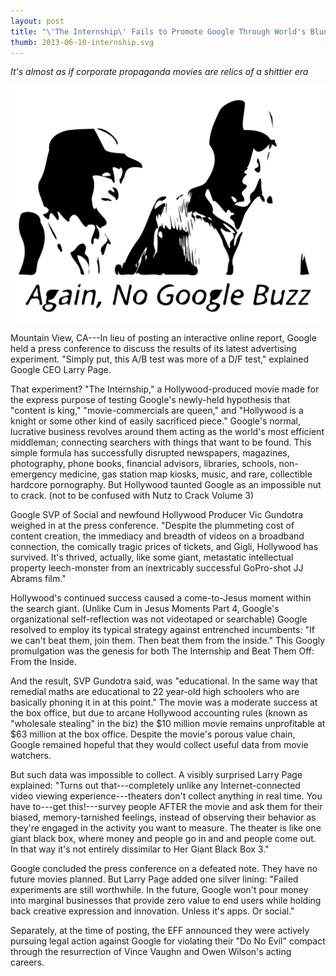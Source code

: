```yaml
---
layout: post
title: "\'The Internship\' Fails to Promote Google Through World's Bluntest Advertising Medium"
thumb: 2013-06-10-internship.svg
---
```


*It's almost as if corporate propaganda movies are relics of a shittier era*

![Google Buzzed](/assets/2013-06-10-internship.svg)

Mountain View, CA---In lieu of posting an interactive online report, Google held a press conference to discuss the results of its latest advertising experiment. "Simply put, this A/B test was more of a D/F test," explained Google CEO Larry Page.

That experiment? "The Internship," a Hollywood-produced movie made for the express purpose of testing Google's newly-held hypothesis that "content is king," "movie-commercials are queen," and "Hollywood is a knight or some other kind of easily sacrificed piece." Google's normal, lucrative business revolves around them acting as the world's most efficient middleman; connecting searchers with things that want to be found. This simple formula has successfully disrupted newspapers, magazines, photography, phone books, financial advisors, libraries, schools, non-emergency medicine, gas station map kiosks, music, and rare, collectible hardcore pornography. But Hollywood taunted Google as an impossible nut to crack. (not to be confused with Nutz to Crack Volume 3)

Google SVP of Social and newfound Hollywood Producer Vic Gundotra weighed in at the press conference. "Despite the plummeting cost of content creation, the immediacy and breadth of videos on a broadband connection, the comically tragic prices of tickets, and Gigli, Hollywood has survived. It's thrived, actually, like some giant, metastatic intellectual property leech-monster from an inextricably successful GoPro-shot JJ Abrams film."

Hollywood's continued success caused a come-to-Jesus moment within the search giant. (Unlike Cum in Jesus Moments Part 4, Google's organizational self-reflection was not videotaped or searchable) Google resolved to employ its typical strategy against entrenched incumbents: "If we can't beat them, join them. Then beat them from the inside." This Googly promulgation was the genesis for both The Internship and Beat Them Off: From the Inside.

And the result, SVP Gundotra said, was "educational. In the same way that remedial maths are educational to 22 year-old high schoolers who are basically phoning it in at this point." The movie was a moderate success at the box office, but due to arcane Hollywood accounting rules (known as "wholesale stealing" in the biz) the $10 million movie remains unprofitable at $63 million at the box office. Despite the movie's porous value chain, Google remained hopeful that they would collect useful data from movie watchers.

But such data was impossible to collect. A visibly surprised Larry Page explained: "Turns out that---completely unlike any Internet-connected video viewing experience---theaters don't collect anything in real time. You have to---get this!---survey people AFTER the movie and ask them for their biased, memory-tarnished feelings, instead of observing their behavior as they're engaged in the activity you want to measure. The theater is like one giant black box, where money and people go in and and people come out. In that way it's not entirely dissimilar to Her Giant Black Box 3."

Google concluded the press conference on a defeated note. They have no future movies planned. But Larry Page added one silver lining: "Failed experiments are still worthwhile. In the future, Google won't pour money into marginal businesses that provide zero value to end users while holding back creative expression and innovation. Unless it's apps. Or social."

Separately, at the time of posting, the EFF announced they were actively pursuing legal action against Google for violating their "Do No Evil" compact through the resurrection of Vince Vaughn and Owen Wilson's acting careers.
